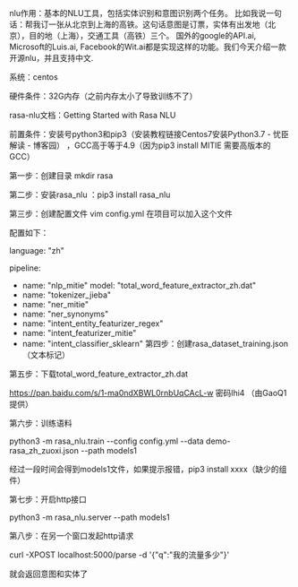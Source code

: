 nlu作用：基本的NLU工具，包括实体识别和意图识别两个任务。
比如我说一句话：帮我订一张从北京到上海的高铁。这句话意图是订票，实体有出发地（北京），目的地（上海），交通工具（高铁）三个。
国外的google的API.ai, Microsoft的Luis.ai, Facebook的Wit.ai都是实现这样的功能。我们今天介绍一款开源nlu，并且支持中文.

系统：centos 

硬件条件：32G内存（之前内存太小了导致训练不了）

rasa-nlu文档：Getting Started with Rasa NLU

前置条件：安装号python3和pip3（安装教程链接Centos7安装Python3.7 - 忧臣解读 - 博客园）  ，GCC高于等于4.9（因为pip3 install MITIE 需要高版本的GCC）

第一步：创建目录 mkdir rasa

第二步：安装rasa_nlu  ：pip3 install rasa_nlu

第三步：创建配置文件  vim config.yml  在项目可以加入这个文件

配置如下：

language: "zh"

pipeline:
- name: "nlp_mitie"
  model: "total_word_feature_extractor_zh.dat"
- name: "tokenizer_jieba"
- name: "ner_mitie"
- name: "ner_synonyms"
- name: "intent_entity_featurizer_regex"
- name: "intent_featurizer_mitie"
- name: "intent_classifier_sklearn"
第四步：创建rasa_dataset_training.json（文本标记）


第五步：下载total_word_feature_extractor_zh.dat

https://pan.baidu.com/s/1-ma0ndXBWL0rnbUqCAcL-w  密码lhi4 （由GaoQ1提供）

第六步：训练语料

python3 -m rasa_nlu.train --config config.yml --data demo-rasa_zh_zuoxi.json --path models1

经过一段时间会得到models1文件，如果提示报错，pip3 install xxxx（缺少的组件）

第七步：开启http接口

python3 -m rasa_nlu.server --path models1

第八步：在另一个窗口发起http请求

curl -XPOST localhost:5000/parse -d '{"q":"我的流量多少"}'

就会返回意图和实体了



